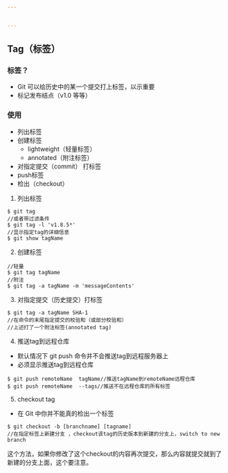 ```yaml
---


---
```


<h2 id="tag（标签）">Tag（标签）</h2>
<h3 id="标签？">标签？</h3>
<ul>
<li>Git 可以给历史中的某一个提交打上标签，以示重要</li>
<li>标记发布结点（v1.0 等等）</li>
</ul>
<h3 id="使用">使用</h3>
<ul>
<li>列出标签</li>
<li>创建标签
<ul>
<li>lightweight（轻量标签）</li>
<li>annotated（附注标签）</li>
</ul>
</li>
<li>对指定提交（commit） 打标签</li>
<li>push标签</li>
<li>检出（checkout）</li>
</ul>
<ol>
<li>列出标签</li>
</ol>
<pre class=" language-console"><code class="prism  language-console">$ git tag
//或者带过滤条件
$ git tag -l 'v1.8.5*'
//显示指定tag的详细信息
$ git show tagName
</code></pre>
<ol start="2">
<li>创建标签</li>
</ol>
<pre class=" language-console"><code class="prism  language-console">//轻量
$ git tag tagName
//附注
$ git tag -a tagName -m 'messageContents'
</code></pre>
<ol start="3">
<li>对指定提交（历史提交）打标签</li>
</ol>
<pre class=" language-console"><code class="prism  language-console">$ git tag -a tagName SHA-1
//在命令的末尾指定提交的校验和（或部分校验和）
//上述打了一个附注标签(annotated tag)
</code></pre>
<ol start="4">
<li>推送tag到远程仓库</li>
</ol>
<ul>
<li>默认情况下 git push 命令并不会推送tag到远程服务器上</li>
<li>必须显示推送tag到远程仓库</li>
</ul>
<pre class=" language-console"><code class="prism  language-console">$ git push remoteName  tagName//推送tagName到remoteName远程仓库
$ git push remoteName  --tags//推送不在远程仓库的所有标签
</code></pre>
<ol start="5">
<li>checkout tag</li>
</ol>
<ul>
<li>在 Git 中你并不能真的检出一个标签</li>
</ul>
<pre class=" language-console"><code class="prism  language-console">$ git checkout -b [branchname] [tagname]
//在指定标签上新建分支 ，checkout该tag的历史版本到新建的分支上，switch to new branch
</code></pre>
<p>这个方法，如果你修改了这个checkout的内容再次提交，那么内容就提交就到了新建的分支上面，这个要注意。</p>

